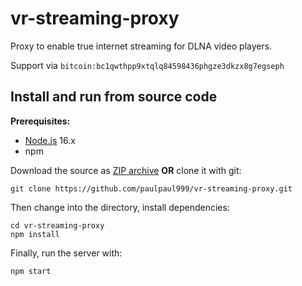 # vr-streaming-proxy

Proxy to enable true internet streaming for DLNA video players.

Support via `bitcoin:bc1qwthpp9xtqlq84598436phgze3dkzx8g7egseph`

## Install and run from source code

**Prerequisites:**
- [Node.js](https://nodejs.org/) 16.x
- npm


Download the source as [ZIP archive](https://github.com/paulpaul999/vr-streaming-proxy/archive/refs/heads/main.zip) **OR** clone it with git:

```
git clone https://github.com/paulpaul999/vr-streaming-proxy.git
```

Then change into the directory, install dependencies:

    cd vr-streaming-proxy
    npm install

Finally, run the server with:

    npm start
    
